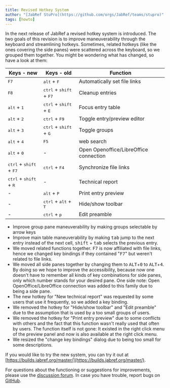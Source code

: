 ```yaml
---
title: Revised Hotkey System
author: "[JabRef StuPro](https://github.com/orgs/JabRef/teams/stupro)"
tags: [howto]
---
```


In the next release of JabRef a revised hotkey system is introduced. The two goals of this revision is to improve maneuverability through the keyboard and streamlining hotkeys. Sometimes, related hotkeys (like the ones covering the side panes) were scattered across the keyboard, so we grouped them together. You might be wondering what has changed, so have a look at them:

Keys - new | Keys - old | Function
-----------|------------|---------
<kbd>F7</kbd>	| <kbd>alt</kbd> + <kbd>F</kbd> | Automatically set file links
<kbd>F8</kbd>	| <kbd>ctrl</kbd> +  <kbd>shift</kbd>  + <kbd>F7</kbd>  | Cleanup entries
<kbd>alt</kbd> + <kbd>1</kbd>	| <kbd>ctrl</kbd> + <kbd>shift</kbd> + <kbd>E</kbd> | Focus entry table
<kbd>alt</kbd> + <kbd>2</kbd>	| <kbd>ctrl</kbd> + <kbd>F9</kbd> | Toggle entry/preview editor
<kbd>alt</kbd> + <kbd>3</kbd>	| <kbd>ctrl</kbd> + <kbd>shift</kbd> + <kbd>G</kbd> | Toggle groups
<kbd>alt</kbd> + <kbd>4</kbd>	| <kbd>F5</kbd>  | web search
<kbd>alt</kbd> + <kbd>0</kbd>	| - | Open Openoffice/LibreOffice connection
<kbd>ctrl</kbd> +  <kbd>shift</kbd> + <kbd>F7</kbd> | <kbd>ctrl</kbd> + <kbd>F4</kbd> |	Synchronize file links
<kbd>ctrl</kbd> +  <kbd>shift</kbd> + <kbd>R</kbd> | - | Technical report
- | <kbd>alt</kbd> + <kbd>P</kbd> | Print entry preview
- | <kbd>ctrl</kbd> + <kbd>alt</kbd> + <kbd>T</kbd> | Hide/show toolbar
- | <kbd>ctrl</kbd> + <kbd>p</kbd> | Edit preamble

- Improve group pane maneuverability by making groups selectable by arrow keys
- Improve main table maneuverability by making <kbd>tab</kbd> jump to the next entry instead of the next cell, <kbd>shift</kbd> + <kbd>tab</kbd> selects the previous entry.
- We moved related functions together. <kbd>F7</kbd> is now affiliated with file links, hence we changed key bindings if they contained "<kbd>F7</kbd>" but weren't related to file links.
- We moved all side panes together by changing them to <kbd>ALT</kbd>+<kbd>0</kbd> to <kbd>ALT</kbd>+<kbd>4</kbd>. By doing so we hope to improve the accessibility, because now one doesn't have to remember all kinds of key combinations for side panes, only which number stands for your desired pane. One side note: Open OpenOffice/LibreOffice connection was added to this family due to being a side pane.
- The new hotkey for "New technical report" was requested by some users that use it frequently, so we added a key binding.
- We removed the hotkey for "Hide/show toolbar" and "Edit preamble" due to the assumption that is used by a too small groups of users.
- We removed the hotkey for "Print entry preview" due to some conflicts with others and the fact that this function wasn't really used that often by users. The function itself is not gone: It existed in the right click menu of the preview panel and now is also available at the right click menu.
- We resized the "change key bindings" dialog due to being too small for some descriptions.

If you would like to try the new system, you can try it out at [https://builds.jabref.org/master/](https://builds.jabref.org/master/).

For questions about the functioning or suggestions for improvements, please use the [discussion forum](https://discourse.jabref.org/). In case you have trouble, report bugs on [GitHub]( https://github.com/JabRef/jabref/issues).
